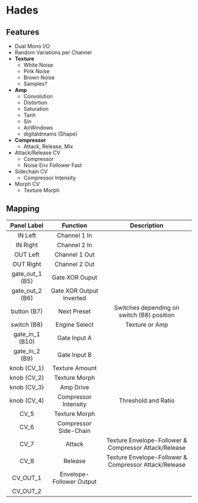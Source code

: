 # Hades

## Features

- Dual Mono I/O
- Random Variations per Channel
- **Texture**
  - White Noise
  - Pink Noise
  - Brown Noise
  - Samples?
- **Amp**
  - Convolution
  - Distortion
  - Saturation
  - Tanh
  - Sin
  - AirWindows
  - digitaldreams (Shape)
- **Compressor**
  - Attack, Release, Mix
- Attack/Release CV
  - Compressor
  - Noise Env Follower Fast
- Sidechain CV
  - Compressor Intensity
- Morph CV
  - Texture Morph

## Mapping

|   Panel Label   |         Function         |                      Description                      |
| :-------------: | :----------------------: | :---------------------------------------------------: |
|     IN Left     |       Channel 1 In       |                                                       |
|    IN Right     |       Channel 2 In       |                                                       |
|    OUT Left     |      Channel 1 Out       |                                                       |
|    OUT Right    |      Channel 2 Out       |                                                       |
| gate_out_1 (B5) |      Gate XOR Ouput      |                                                       |
| gate_out_2 (B6) | Gate XOR Output Inverted |                                                       |
|   button (B7)   |       Next Preset        |      Switches depending on switch (B8) position       |
|   switch (B8)   |      Engine Select       |                    Texture or Amp                     |
| gate_in_1 (B10) |       Gate Input A       |                                                       |
| gate_in_2 (B9)  |       Gate Input B       |                                                       |
|   knob (CV_1)   |      Texture Amount      |                                                       |
|   knob (CV_2)   |      Texture Morph       |                                                       |
|   knob (CV_3)   |        Amp Drive         |                                                       |
|   knob (CV_4)   |   Compressor Intensity   |                  Threshold and Ratio                  |
|      CV_5       |      Texture Morph       |                                                       |
|      CV_6       |  Compressor Side-Chain   |                                                       |
|      CV_7       |          Attack          | Texture Envelope-Follower & Compressor Attack/Release |
|      CV_8       |         Release          | Texture Envelope-Follower & Compressor Attack/Release |
|    CV_OUT_1     | Envelope-Follower Output |                                                       |
|    CV_OUT_2     |                          |                                                       |
